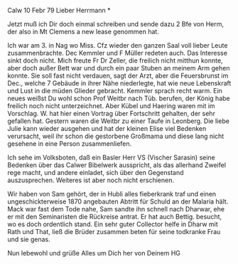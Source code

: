  Calw 10 Febr 79
Lieber Herrmann <Mogl>*

Jetzt muß ich Dir doch einmal schreiben und sende dazu 2 Bfe von Herm, der also in Mt Clemens a new lease genommen hat.

Ich war am 3. in Nag wo Miss. Cfz wieder den ganzen Saal voll lieber Leute zusammenbrachte. Dec Kemmler und F Müller redeten auch. Das Interesse sinkt doch nicht. Mich freute Fr Dr Zeller, die freilich nicht mitthun konnte, aber doch außer Bett war und durch ein paar Stuben an meinem Arm gehen konnte. Sie soll fast nicht verdauen, sagt der Arzt, aber die Feuersbrunst im Dec., welche 7 Gebäude in ihrer Nähe niederlegte, hat wie neue Lebenskraft und Lust in die müden Glieder gebracht. Kemmler sprach recht warm. 
Ein neues weißst Du wohl schon Prof Weitbr nach Tüb. berufen, der König habe freilich noch nicht unterzeichnet. Aber Kübel und Haering waren mit im Vorschlag. W. hat hier einen Vortrag über Fortschritt gehalten, der sehr gefallen hat. Gestern waren die Weitbr zu einer Taufe in Leonberg. 
Die liebe Julie kann wieder ausgehen und hat der kleinen Elise viel Bedenken verursacht, weil ihr schon die gestorbene Großmama und diese lang nicht gesehene in eine Person zusammenliefen.

Ich sehe im Volksboten, daß ein Basler Herr VS (Vischer Sarasin) seine Bedenken über das Calwer Bibelwerk ausspricht, als das allerhand Zweifel rege macht, und andere einladet, sich über den Gegenstand auszusprechen. Weiteres ist aber noch nicht erschienen.

Wir haben von Sam gehört, der in Hubli alles fieberkrank traf und einen ungeschickterweise 1870 angebauten Abtritt für Schuld an der Malaria hält. Mack war fast dem Tode nahe, Sam sandte ihn schnell nach Dharwar, ehe er mit den Seminaristen die Rückreise antrat. Er hat auch Bettig. besucht, wo es doch ordentlich stand. Ein sehr guter Collector helfe in Dharw mit Rath und That, ließ die Brüder zusammen beten für seine todkranke Frau und sie genas.

Nun lebewohl und grüße Alles um Dich her von
 Deinem HG
